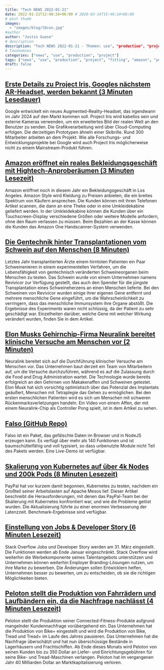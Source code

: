 ```yaml
---
title: "Tech NEWS 2022-01-21"
date: 2022-01-21T12:40:24+06:00 # 2020-03-14T15:40:24+06:00
# post thumb
images:
  - "images/blog/tbcon.jpg"
#author
author: "Justin Guese"
# description
description: "Tech NEWS 2022-01-21 - Themen: use", "production", "project"
# Taxonomies
categories: ["news", "use", "production", "project"]
tags: ["news", "use", "production", "project", "fitting", "amazon", "year."]
draft: false
---
```


## [Erste Details zu Project Iris, Googles nächstem AR-Headset, werden bekannt (3 Minuten Lesedauer)](https://arstechnica.com/gadgets/2022/01/first-details-leak-on-project-iris-googles-next-ar-headset/)

 Google entwickelt ein neues Augmented-Reality-Headset, das irgendwann im Jahr 2024 auf den Markt kommen soll. Project Iris wird kabellos sein und externe Kameras verwenden, um ein erweitertes Bild der realen Welt an den Benutzer zu senden. Die Grafikverarbeitung wird über Cloud-Computing erfolgen. Die derzeitigen Prototypen ähneln einer Skibrille. Rund 300 Mitarbeiter arbeiten an dem Projekt. Wie alle Forschungs- und Entwicklungsprojekte bei Google wird auch Project Iris möglicherweise nicht zu einem Mainstream-Produkt führen.

## [Amazon eröffnet ein reales Bekleidungsgeschäft mit Hightech-Anproberäumen (3 Minuten Lesezeit)](https://www.cnbc.com/2022/01/20/amazon-opening-new-apparel-store-amazon-style-with-fitting-rooms.html)

 Amazon eröffnet noch in diesem Jahr ein Bekleidungsgeschäft in Los Angeles. Amazon Style wird Kleidung zu Preisen anbieten, die ein breites Spektrum von Käufern ansprechen. Die Kunden können mit ihren Telefonen Artikel scannen, die dann an eine Theke oder in eine Umkleidekabine geliefert werden. In der Umkleidekabine können die Kunden über ein Touchscreen-Display verschiedene Größen oder weitere Modelle anfordern, ohne den Raum verlassen zu müssen. Beim Bezahlen an der Kasse können die Kunden das Amazon One Handscanner-System verwenden.

## [Die Gentechnik hinter Transplantationen vom Schwein auf den Menschen (8 Minuten)](https://arstechnica.com/science/2022/01/the-genetic-engineering-behind-pig-to-human-transplants/)

 Letztes Jahr transplantierten Ärzte einem hirntoten Patienten ein Paar Schweinenieren in einem experimentellen Verfahren, um die Lebensfähigkeit von gentechnisch veränderten Schweineorganen beim Menschen zu testen. Das Schwein wurde von einem Unternehmen namens Revivicor zur Verfügung gestellt, das auch den Spender für die jüngste Transplantation eines Schweineherzens an einen Menschen lieferte. Bei den Schweinen von Revivicor wurden einige ihrer eigenen Gene entfernt und mehrere menschliche Gene eingeführt, um die Wahrscheinlichkeit zu verringern, dass das menschliche Immunsystem ihre Organe abstößt. Die Ergebnisse des Experiments waren nicht schlüssig, da der Patient zu sehr geschädigt war. Einzelheiten darüber, welche Gene mit welcher Wirkung verändert wurden, finden Sie in dem Artikel.

## [Elon Musks Gehirnchip-Firma Neuralink bereitet klinische Versuche am Menschen vor (2 Minuten)](https://www.theguardian.com/technology/2022/jan/20/elon-musk-brain-chip-firm-neuralink-lines-up-clinical-trials-in-humans)

 Neuralink bereitet sich auf die Durchführung klinischer Versuche am Menschen vor. Das Unternehmen baut derzeit ein Team von Mitarbeitern auf, um die Versuche durchzuführen, während es auf die Zulassung durch die Food and Drug Administration wartet. Die Technologie wurde bereits erfolgreich an den Gehirnen von Makakenaffen und Schweinen getestet. Elon Musk hat sich vorsichtig optimistisch über das Potenzial des Implantats geäußert, Menschen mit Tetraplegie das Gehen zu ermöglichen. Bei den ersten menschlichen Patienten wird es sich um Menschen mit schweren Rückenmarksverletzungen handeln. Ein Video von einem Affen, der mit einem Neuralink-Chip als Controller Pong spielt, ist in dem Artikel zu sehen.

## [Falso (GitHub Repo)](https://github.com/ngneat/falso)

 Falso ist ein Paket, das gefälschte Daten im Browser und in NodeJS erzeugen kann. Es verfügt über mehr als 140 Funktionen und ist baumschüttelfähig und voll typisiert, so dass unbenutzte Module nicht Teil des Pakets werden. Eine Live-Demo ist verfügbar.

## [Skalierung von Kubernetes auf über 4k Nodes und 200k Pods (8 Minuten Lesezeit)](https://medium.com/paypal-tech/scaling-kubernetes-to-over-4k-nodes-and-200k-pods-29988fad6ed)

 PayPal hat vor kurzem damit begonnen, Kubernetes zu testen, nachdem ein Großteil seiner Arbeitslasten auf Apache Mesos lief. Dieser Artikel beschreibt die Herausforderungen, mit denen das PayPal-Team bei der Skalierung mit Kubernetes konfrontiert war, und wie die Probleme gelöst wurden. Die Aktualisierung führte zu einer enormen Verbesserung der Latenzzeit. Benchmark-Ergebnisse sind verfügbar.

## [Einstellung von Jobs & Developer Story (6 Minuten Lesezeit)](https://meta.stackoverflow.com/questions/415293/sunsetting-jobs-developer-story)

 Stack Overflow Jobs und Developer Story werden am 31. März eingestellt. Die Funktionen werden ab Ende Januar eingeschränkt. Stack Overflow wird weiterhin die Werbekomponente seines Talentangebots unterstützen und Unternehmen können weiterhin Employer Branding-Lösungen nutzen, um ihre Marke zu bewerben. Die Änderungen sollen Entwicklern helfen, Unternehmen besser zu bewerten, um zu entscheiden, ob sie die richtigen Möglichkeiten bieten.

## [Peloton stellt die Produktion von Fahrrädern und Laufbändern ein, da die Nachfrage nachlässt (4 Minuten Lesezeit)](https://www.cnbc.com/2022/01/20/peloton-to-pause-production-of-its-bikes-treadmills-as-demand-wanes.html)

 Peloton stellt die Produktion seiner Connected-Fitness-Produkte aufgrund mangelnder Kundennachfrage vorübergehend ein. Das Unternehmen hat die Produktion von Bike+ eingestellt und wird die Produktion von Bike, Tread und Tread+ im Laufe des Jahres pausieren. Das Unternehmen hat die Nachfrage überschätzt und hat nun überschüssige Bestände in Lagerhäusern und Frachtschiffen. Ab Ende dieses Monats wird Peloton von seinen Kunden bis zu 350 Dollar an Liefer- und Einrichtungsgebühren für seine Bike- und Tread-Maschinen verlangen. Peloton hat im vergangenen Jahr 40 Milliarden Dollar an Marktkapitalisierung verloren.

